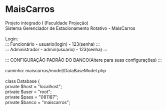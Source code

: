 # MaisCarros
Projeto integrado I (Faculdade Projeção) 
<br>
Sistema Gerenciador de Estacionamento Rotativo - MaisCarros
<br><br>
Login:
<br>
::: Funcionário - usuario(login) - 123(senha) :::
<br>
::: Administrador - admin(usuario) - 123(senha) :::
<br><br>
::: CONFIGURAÇÃO PADRÃO DO BANCO(Altere para suas configurações) :::
<br><br>
caminho: maiscarros/model/DataBaseModel.php
<br><br>
class Database {
<br>
private $host  = "localhost";
<br>
private $user  = "root";
<br>
private $pass  = "081187";
<br>
private $banco = "maiscarros";
